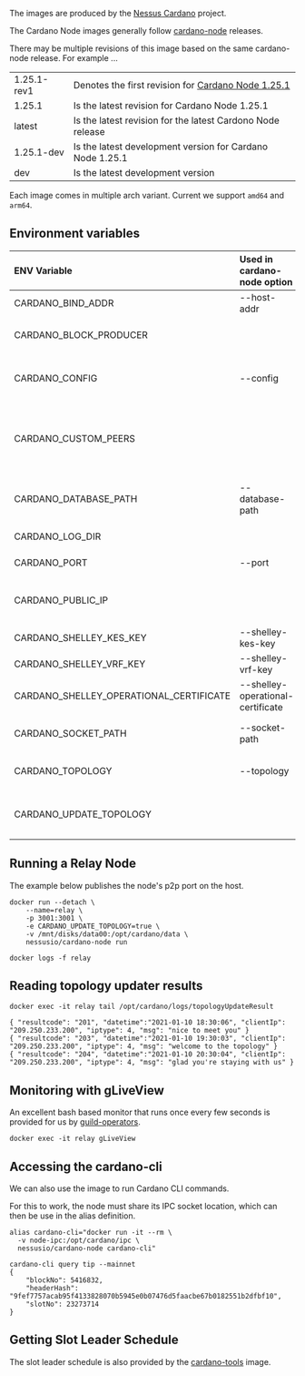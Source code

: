 
The images are produced by the [Nessus Cardano](https://github.com/tdiesler/nessus-cardano) project.

The Cardano Node images generally follow [cardano-node](https://github.com/input-output-hk/cardano-node) releases.

There may be multiple revisions of this image based on the same cardano-node release. For example ...

|              |                                                                                                                           |
|:-------------|:--------------------------------------------------------------------------------------------------------------------------|
| 1.25.1-rev1  | Denotes the first revision for [Cardano Node 1.25.1](https://github.com/input-output-hk/cardano-node/releases/tag/1.25.1) |
| 1.25.1       | Is the latest revision for Cardano Node 1.25.1 |
| latest       | Is the latest revision for the latest Cardono Node release |
| 1.25.1-dev   | Is the latest development version for Cardano Node 1.25.1 |
| dev          | Is the latest development version |

Each image comes in multiple arch variant. Current we support `amd64` and `arm64`.

## Environment variables


| ENV Variable                            | Used in cardano-node option       |                                                     |
|:----------------------------------------|:----------------------------------|:----------------------------------------------------|
| CARDANO_BIND_ADDR                       | --host-addr                       | Network bind address                                |
| CARDANO_BLOCK_PRODUCER                  |                                   | Run the node as block producer                      |
| CARDANO_CONFIG                          | --config                          | Path to the node configuration file                 |
| CARDANO_CUSTOM_PEERS                    |                                   | List of custom peers added by the topology updater  |
| CARDANO_DATABASE_PATH                   | --database-path                   | Directory where the state is stored                 |
| CARDANO_LOG_DIR                         |                                   | Path to the log directory                           |
| CARDANO_PORT                            | --port                            | The port number                                     |
| CARDANO_PUBLIC_IP                       |                                   | Public IP used by the topology updater              |
| CARDANO_SHELLEY_KES_KEY                 | --shelley-kes-key                 | Path to the KES key file                            |
| CARDANO_SHELLEY_VRF_KEY                 | --shelley-vrf-key                 | Path to the VRF key file                            |
| CARDANO_SHELLEY_OPERATIONAL_CERTIFICATE | --shelley-operational-certificate | Path to the operational certificate                 |
| CARDANO_SOCKET_PATH                     | --socket-path                     | Path to a cardano-node socket                       |
| CARDANO_TOPOLOGY                        | --topology                        | Path to a file describing the topology              |
| CARDANO_UPDATE_TOPOLOGY                 |                                   | Enable the built-in topology updater                |

## Running a Relay Node

The example below publishes the node's p2p port on the host.

```
docker run --detach \
    --name=relay \
    -p 3001:3001 \
    -e CARDANO_UPDATE_TOPOLOGY=true \
    -v /mnt/disks/data00:/opt/cardano/data \
    nessusio/cardano-node run

docker logs -f relay
```

## Reading topology updater results

```
docker exec -it relay tail /opt/cardano/logs/topologyUpdateResult

{ "resultcode": "201", "datetime":"2021-01-10 18:30:06", "clientIp": "209.250.233.200", "iptype": 4, "msg": "nice to meet you" }
{ "resultcode": "203", "datetime":"2021-01-10 19:30:03", "clientIp": "209.250.233.200", "iptype": 4, "msg": "welcome to the topology" }
{ "resultcode": "204", "datetime":"2021-01-10 20:30:04", "clientIp": "209.250.233.200", "iptype": 4, "msg": "glad you're staying with us" }
```

## Monitoring with gLiveView

An excellent bash based monitor that runs once every few seconds is provided for us by
[guild-operators](https://github.com/cardano-community/guild-operators/blob/alpha/scripts/cnode-helper-scripts/gLiveView.sh).

```
docker exec -it relay gLiveView
```

## Accessing the cardano-cli

We can also use the image to run Cardano CLI commands.

For this to work, the node must share its IPC socket location, which can then
be use in the alias definition.

```
alias cardano-cli="docker run -it --rm \
  -v node-ipc:/opt/cardano/ipc \
  nessusio/cardano-node cardano-cli"

cardano-cli query tip --mainnet
{
    "blockNo": 5416832,
    "headerHash": "9fef7757acab95f4133828070b5945e0b07476d5faacbe67b0182551b2dfbf10",
    "slotNo": 23273714
}
```

## Getting Slot Leader Schedule

The slot leader schedule is also provided by the
[cardano-tools](https://hub.docker.com/repository/docker/nessusio/cardano-tools) image.
